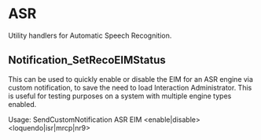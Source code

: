 # ASR
Utility handlers for Automatic Speech Recognition.

## Notification_SetRecoEIMStatus
This can be used to quickly enable or disable the EIM for an ASR engine via custom notification, to save the need to load Interaction Administrator. This is useful for testing purposes on a system with multiple engine types enabled.

Usage: SendCustomNotification ASR EIM <enable|disable> <loquendo|isr|mrcp|nr9>

